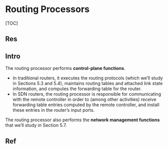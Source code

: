 # Routing Processors

[TOC]



## Res


## Intro
The routing processor performs **control-plane functions**. 
- In traditional routers, it executes the routing protocols (which we’ll study in Sections 5.3 and 5.4), maintains routing tables and attached link state information, and computes the forwarding table for the router.
- In SDN routers, the routing processor is responsible for communicating with the remote controller in order to (among other activities) receive forwarding table entries computed by the remote controller, and install these entries in the router’s input ports. 

The routing processor also performs the **network management functions** that we’ll study in Section 5.7.


## Ref

